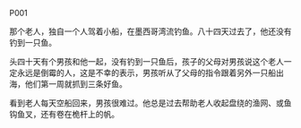 P001

那个老人，独自一个人驾着小船，在墨西哥湾流钓鱼。八十四天过去了，他还没有钓到一只鱼。

头四十天有个男孩和他一起，没有钓到一只鱼后，孩子的父母对男孩说这个老人一定永远是倒霉的人，这是不幸的表示，男孩听从了父母的指令跟着另外一只船出海，他们第一周就抓到三条好鱼。

看到老人每天空船回来，男孩很难过。他总是过去帮助老人收起盘绕的渔网、或鱼钩鱼叉，还有卷在桅杆上的帆。
